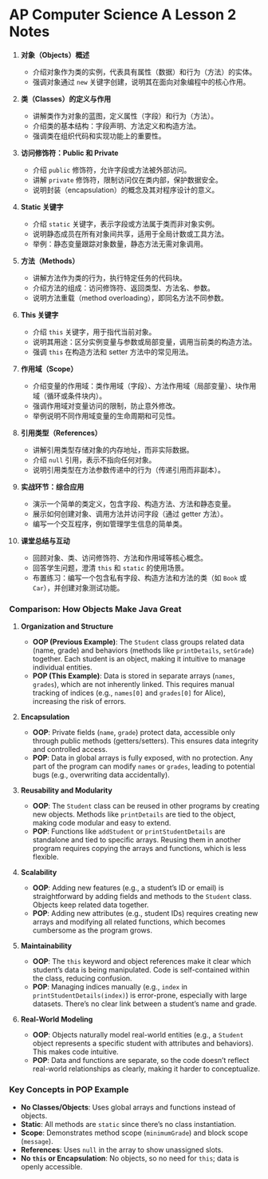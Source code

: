 # AP Computer Science A Lesson 2 Notes

1. **对象（Objects）概述**

   - 介绍对象作为类的实例，代表具有属性（数据）和行为（方法）的实体。
   - 强调对象通过 `new` 关键字创建，说明其在面向对象编程中的核心作用。

2. **类（Classes）的定义与作用**

   - 讲解类作为对象的蓝图，定义属性（字段）和行为（方法）。
   - 介绍类的基本结构：字段声明、方法定义和构造方法。
   - 强调类在组织代码和实现功能上的重要性。

3. **访问修饰符：Public 和 Private**

   - 介绍 `public` 修饰符，允许字段或方法被外部访问。
   - 讲解 `private` 修饰符，限制访问仅在类内部，保护数据安全。
   - 说明封装（encapsulation）的概念及其对程序设计的意义。

4. **Static 关键字**

   - 介绍 `static` 关键字，表示字段或方法属于类而非对象实例。
   - 说明静态成员在所有对象间共享，适用于全局计数或工具方法。
   - 举例：静态变量跟踪对象数量，静态方法无需对象调用。

5. **方法（Methods）**

   - 讲解方法作为类的行为，执行特定任务的代码块。
   - 介绍方法的组成：访问修饰符、返回类型、方法名、参数。
   - 说明方法重载（method overloading），即同名方法不同参数。

6. **This 关键字**

   - 介绍 `this` 关键字，用于指代当前对象。
   - 说明其用途：区分实例变量与参数或局部变量，调用当前类的构造方法。
   - 强调 `this` 在构造方法和 setter 方法中的常见用法。

7. **作用域（Scope）**

   - 介绍变量的作用域：类作用域（字段）、方法作用域（局部变量）、块作用域（循环或条件块内）。
   - 强调作用域对变量访问的限制，防止意外修改。
   - 举例说明不同作用域变量的生命周期和可见性。

8. **引用类型（References）**

   - 讲解引用类型存储对象的内存地址，而非实际数据。
   - 介绍 `null` 引用，表示不指向任何对象。
   - 说明引用类型在方法参数传递中的行为（传递引用而非副本）。

9. **实战环节：综合应用**

   - 演示一个简单的类定义，包含字段、构造方法、方法和静态变量。
   - 展示如何创建对象、调用方法并访问字段（通过 getter 方法）。
   - 编写一个交互程序，例如管理学生信息的简单类。

10. **课堂总结与互动**
    - 回顾对象、类、访问修饰符、方法和作用域等核心概念。
    - 回答学生问题，澄清 `this` 和 `static` 的使用场景。
    - 布置练习：编写一个包含私有字段、构造方法和方法的类（如 `Book` 或 `Car`），并创建对象测试功能。

### Comparison: How Objects Make Java Great

1. **Organization and Structure**

   - **OOP (Previous Example)**: The `Student` class groups related data (name, grade) and behaviors (methods like `printDetails`, `setGrade`) together. Each student is an object, making it intuitive to manage individual entities.
   - **POP (This Example)**: Data is stored in separate arrays (`names`, `grades`), which are not inherently linked. This requires manual tracking of indices (e.g., `names[0]` and `grades[0]` for Alice), increasing the risk of errors.

2. **Encapsulation**

   - **OOP**: Private fields (`name`, `grade`) protect data, accessible only through public methods (getters/setters). This ensures data integrity and controlled access.
   - **POP**: Data in global arrays is fully exposed, with no protection. Any part of the program can modify `names` or `grades`, leading to potential bugs (e.g., overwriting data accidentally).

3. **Reusability and Modularity**

   - **OOP**: The `Student` class can be reused in other programs by creating new objects. Methods like `printDetails` are tied to the object, making code modular and easy to extend.
   - **POP**: Functions like `addStudent` or `printStudentDetails` are standalone and tied to specific arrays. Reusing them in another program requires copying the arrays and functions, which is less flexible.

4. **Scalability**

   - **OOP**: Adding new features (e.g., a student’s ID or email) is straightforward by adding fields and methods to the `Student` class. Objects keep related data together.
   - **POP**: Adding new attributes (e.g., student IDs) requires creating new arrays and modifying all related functions, which becomes cumbersome as the program grows.

5. **Maintainability**

   - **OOP**: The `this` keyword and object references make it clear which student’s data is being manipulated. Code is self-contained within the class, reducing confusion.
   - **POP**: Managing indices manually (e.g., `index` in `printStudentDetails(index)`) is error-prone, especially with large datasets. There’s no clear link between a student’s name and grade.

6. **Real-World Modeling**
   - **OOP**: Objects naturally model real-world entities (e.g., a `Student` object represents a specific student with attributes and behaviors). This makes code intuitive.
   - **POP**: Data and functions are separate, so the code doesn’t reflect real-world relationships as clearly, making it harder to conceptualize.

### Key Concepts in POP Example

- **No Classes/Objects**: Uses global arrays and functions instead of objects.
- **Static**: All methods are `static` since there’s no class instantiation.
- **Scope**: Demonstrates method scope (`minimumGrade`) and block scope (`message`).
- **References**: Uses `null` in the array to show unassigned slots.
- **No `this` or Encapsulation**: No objects, so no need for `this`; data is openly accessible.
